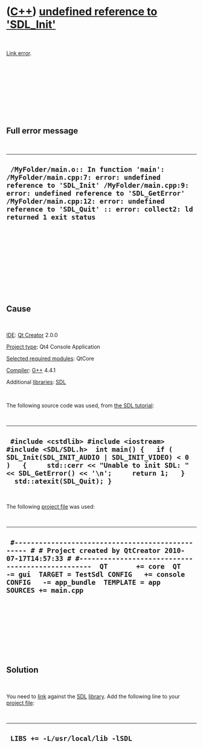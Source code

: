 
 

 

 

 

 

([C++](Cpp.md)) [undefined reference to 'SDL\_Init'](CppLinkErrorUndefinedReferenceToSDL_Init.md)
===================================================================================================

 

[Link error](CppLinkError.md).

 

 

 

 

 

Full error message
------------------

 

  -------------------------------------------------------------------------------------------------------------------------------------------------------------------------------------------------------------------------------------------------------------------------------------------
  ` /MyFolder/main.o:: In function 'main': /MyFolder/main.cpp:7: error: undefined reference to 'SDL_Init' /MyFolder/main.cpp:9: error: undefined reference to 'SDL_GetError' /MyFolder/main.cpp:12: error: undefined reference to 'SDL_Quit' :: error: collect2: ld returned 1 exit status`
  -------------------------------------------------------------------------------------------------------------------------------------------------------------------------------------------------------------------------------------------------------------------------------------------

 

 

 

 

 

 

Cause
-----

 

[IDE](CppIde.md): [Qt Creator](CppQt.md) 2.0.0

[Project type](CppQtProjectType.md): Qt4 Console Application

[Selected required modules](CppQtCreatorSelectRequiredModules.png):
QtCore

[Compiler](CppCompiler.md): [G++](CppGpp.md) 4.4.1

Additional [libraries](CppLibrary.md): [SDL](CppSdl.md)

 

The following source code was used, from [the SDL
tutorial](http://www.libsdl.org/intro.en/usinginit.html):

 

  ---------------------------------------------------------------------------------------------------------------------------------------------------------------------------------------------------------------------------------------------------------
  ` #include <cstdlib> #include <iostream> #include <SDL/SDL.h>  int main() {   if ( SDL_Init(SDL_INIT_AUDIO | SDL_INIT_VIDEO) < 0 )   {     std::cerr << "Unable to init SDL: " << SDL_GetError() << '\n';     return 1;   }   std::atexit(SDL_Quit); }`
  ---------------------------------------------------------------------------------------------------------------------------------------------------------------------------------------------------------------------------------------------------------

 

The following [project file](CppQtProjectFile.md) was used:

 

  ------------------------------------------------------------------------------------------------------------------------------------------------------------------------------------------------------------------------------------------------------------------------------------------------------
  ` #------------------------------------------------- # # Project created by QtCreator 2010-07-17T14:57:33 # #-------------------------------------------------  QT       += core  QT       -= gui  TARGET = TestSdl CONFIG   += console CONFIG   -= app_bundle  TEMPLATE = app  SOURCES += main.cpp`
  ------------------------------------------------------------------------------------------------------------------------------------------------------------------------------------------------------------------------------------------------------------------------------------------------------

 

 

 

 

 

Solution
--------

 

You need to [link](CppLink.md) against the [SDL](CppSdl.md)
[library](CppLibrary.md). Add the following line to your [project
file](CppQtProjectFile.md):

 

  -----------------------------------
  ` LIBS += -L/usr/local/lib -lSDL`
  -----------------------------------

 

 

 

 

 

 

